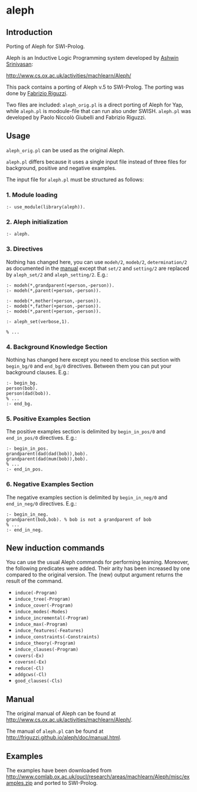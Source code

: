 # aleph

## Introduction

Porting of Aleph for SWI-Prolog.

Aleph is an Inductive Logic Programming system developed by [Ashwin Srinivasan](https://www.bits-pilani.ac.in/goa/ashwin/profile):

http://www.cs.ox.ac.uk/activities/machlearn/Aleph/

This pack contains a porting of Aleph v.5 to SWI-Prolog. The porting was done by [Fabrizio Riguzzi](http://ml.unife.it/fabrizio-riguzzi/).

Two files are included: `aleph_orig.pl` is a direct porting of Aleph for Yap, while `aleph.pl` is modoule-file that can run also under SWISH.
`aleph.pl` was developed by Paolo Niccolò Giubelli  and Fabrizio Riguzzi.


## Usage
`aleph_orig.pl` can be used as the original Aleph.

`aleph.pl` differs because it uses a single input file instead of three files for background, positive and negative examples.

The input file for `aleph.pl` must be structured as follows:

### 1. Module loading
```
:- use_module(library(aleph)).
```
### 2. Aleph initialization
```
:- aleph.
```
### 3. Directives
Nothing has changed here, you can use `modeh/2`, `modeb/2`, `determination/2` as documented in the [manual](#manual) except that `set/2` and `setting/2` are replaced by `aleph_set/2` and 
   `aleph_setting/2`. E.g.:
```
:- modeh(*,grandparent(+person,-person)).
:- modeh(*,parent(+person,-person)).

:- modeb(*,mother(+person,-person)).
:- modeb(*,father(+person,-person)).
:- modeb(*,parent(+person,-person)).

:- aleph_set(verbose,1).

% ...
```
### 4. Background Knowledge Section
Nothing has changed here except you need to enclose this section with `begin_bg/0` and `end_bg/0` directives. Between them you can put your background clauses. E.g.:
```
:- begin_bg.
person(bob).
person(dad(bob)).
% ...
:- end_bg.
```
### 5. Positive Examples Section
The positive examples section is delimited by `begin_in_pos/0` and `end_in_pos/0` directives. E.g.:
```
:- begin_in_pos.
grandparent(dad(dad(bob)),bob).
grandparent(dad(mum(bob)),bob).
% ...
:- end_in_pos.
```
### 6. Negative Examples Section
The negative examples section is delimited by `begin_in_neg/0` and `end_in_neg/0` directives. E.g.:
```
:- begin_in_neg.
grandparent(bob,bob). % bob is not a grandparent of bob
% ...
:- end_in_neg.
```

## New induction commands

You can use the usual Aleph commands for performing learning.
   Moreover, the following predicates were added. 
   Their arity has been increased by one compared to the original version. 
   The (new) output argument returns the result of the command.


- `induce(-Program)`
- `induce_tree(-Program)`
- `induce_cover(-Program)`
- `induce_modes(-Modes)`
- `induce_incremental(-Program)`
- `induce_max(-Program)`
- `induce_features(-Features)`
- `induce_constraints(-Constraints)`
- `induce_theory(-Program)`
- `induce_clauses(-Program)`
- `covers(-Ex)`
- `coversn(-Ex)`
- `reduce(-Cl)`
- `addgcws(-Cl)`
- `good_clauses(-Cls)`

## Manual
The original manual of Aleph can be found at http://www.cs.ox.ac.uk/activities/machlearn/Aleph/.

The manual of `aleph.pl` can be found at http://friguzzi.github.io/aleph/doc/manual.html.

## Examples
The examples have been downloaded from http://www.comlab.ox.ac.uk/oucl/research/areas/machlearn/Aleph/misc/examples.zip and ported to SWI-Prolog.